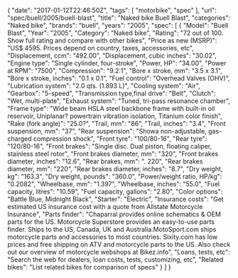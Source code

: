 {
    "date": "2017-01-12T22:46:50Z",
    "tags": [
        "motorbike",
        "spec"
    ],
    "url": "spec\/buell\/2005\/buell-blast",
    "title": "Naked bike Buell Blast",
    "categories": "Naked bike",
    "brands": "buell",
    "years": "2005",
    "spec": [
        {
            "Model": "Buell Blast",
            "Year": "2005",
            "Category": "Naked bike",
            "Rating": "72 out of 100. Show full rating and compare with other bikes",
            "Price as new (MSRP)": "US$ 4595.   Prices depend on country, taxes, accessories, etc",
            "Displacement, ccm": "492.00",
            "Displacement, cubic inches": "30.02",
            "Engine type": "Single cylinder, four-stroke",
            "Power, HP": "34.00",
            "Power at RPM": "7500",
            "Compression": "9.2:1",
            "Bore x stroke, mm": "3.5 x 3.1",
            "Bore x stroke, inches": "0.1 x 0.1",
            "Fuel control": "Overhead Valves (OHV)",
            "Lubrication system": "2.0 qts. (1.893 L)",
            "Cooling system": "Air",
            "Gearbox": "5-speed",
            "Transmission type,final drive": "Belt",
            "Clutch": "Wet, multi-plate",
            "Exhaust system": "Tuned, tri-pass resonance chamber",
            "Frame type": "Wide beam HSLA steel backbone frame with built-in oil reservoir, Uniplanar? powertrain vibration isolation, Titanium color finish",
            "Rake (fork angle)": "25.0?",
            "Trail, mm": "86",
            "Trail, inches": "3.4",
            "Front suspension, mm": "37",
            "Rear suspension": "Showa non-adjustable, gas-charged compression shock",
            "Front tyre": "100\/80-16",
            "Rear tyre": "120\/80-16",
            "Front brakes": "Single disc. Dual piston, floating caliper, stainless steel rotor",
            "Front brakes diameter, mm": "320",
            "Front brakes diameter, inches": "12.6",
            "Rear brakes, mm": ". 220",
            "Rear brakes diameter, mm": "220",
            "Rear brakes diameter, inches": "8.7",
            "Dry weight, kg": "163.3",
            "Dry weight, pounds": "360.0",
            "Power\/weight ratio, HP\/kg": "0.2082",
            "Wheelbase, mm": "1.397",
            "Wheelbase, inches": "55.0",
            "Fuel capacity, litres": "10.59",
            "Fuel capacity, gallons": "2.80",
            "Color options": "Battle Blue, Midnight Black",
            "Starter": "Electric",
            "Insurance costs": "Get estimated US insurance cost with a quote from Allstate Motorcycle Insurance",
            "Parts finder": "Chaparral provides online schematics & OEM parts for the US.   Motorcycle Superstore provides an easy-to-use parts finder. Ships to the US, Canada, UK and Australia.MotoSport.com ships motorcycle parts and accessories to most countries.    Sixity.com has low prices and free shipping on ATV and motorcycle parts to the US. Also check out our overview of motorcycle webshops at Bikez.info",
            "Loans, tests, etc": "Search the web for dealers, loan costs, tests, customizing, etc",
            "Related bikes": "List related bikes for comparison of specs"
        }
    ]
}